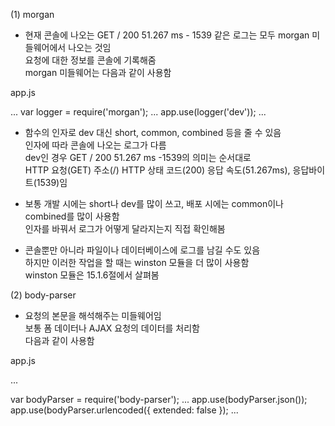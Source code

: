

(1) morgan

- 현재 콘솔에 나오는 GET / 200 51.267 ms - 1539 같은 로그는 모두 morgan 미들웨어에서 나오는 것임  
  요청에 대한 정보를 콘솔에 기록해줌  
  morgan 미들웨어는 다음과 같이 사용함  
  
 
app.js

...
var logger = require('morgan');
...
app.use(logger('dev'));
...

- 함수의 인자로 dev 대신 short, common, combined 등을 줄 수 있음  
  인자에 따라 콘솔에 나오는 로그가 다름  
  dev인 경우 GET / 200 51.267 ms -1539의 의미는 순서대로  
  HTTP 요청(GET) 주소(/) HTTP 상태 코드(200) 응답 속도(51.267ms), 응답바이트(1539)임  


- 보통 개발 시에는 short나 dev를 많이 쓰고, 배포 시에는 common이나 combined를 많이 사용함  
  인자를 바꿔서 로그가 어떻게 달라지는지 직접 확인해봄  
  
- 콘솔뿐만 아니라 파일이나 데이터베이스에 로그를 남길 수도 있음  
  하지만 이러한 작업을 할 때는 winston 모듈을 더 많이 사용함  
  winston 모듈은 15.1.6절에서 살펴봄  
  

(2) body-parser 

- 요청의 본문을 해석해주는 미들웨어임  
  보통 폼 데이터나 AJAX 요청의 데이터를 처리함  
  다음과 같이 사용함  


app.js

... 

var bodyParser = require('body-parser');
...
app.use(bodyParser.json());
app.use(bodyParser.urlencoded({ extended: false });
... 






  
